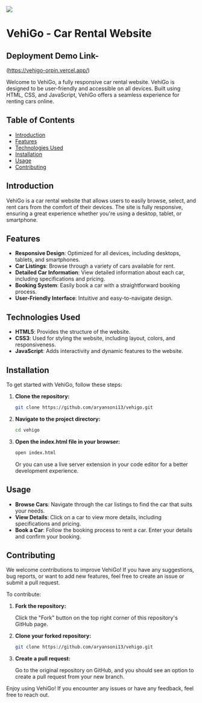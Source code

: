 
<img src="https://github.com/aryansoni13/VehiGo/blob/ffae3814d864fe195d3d8b27402dcacf4cf1210e/VehiGo%20Home/vehigo.png" />

 # VehiGo - Car Rental Website
 
## Deployment Demo Link-

(https://vehigo-orpin.vercel.app/)

Welcome to VehiGo, a fully responsive car rental website. VehiGo is designed to be user-friendly and accessible on all devices. Built using HTML, CSS, and JavaScript, VehiGo offers a seamless experience for renting cars online.

## Table of Contents

- [Introduction](#introduction)
- [Features](#features)
- [Technologies Used](#technologies-used)
- [Installation](#installation)
- [Usage](#usage)
- [Contributing](#contributing)

## Introduction

VehiGo is a car rental website that allows users to easily browse, select, and rent cars from the comfort of their devices. The site is fully responsive, ensuring a great experience whether you're using a desktop, tablet, or smartphone.

## Features

- **Responsive Design**: Optimized for all devices, including desktops, tablets, and smartphones.
- **Car Listings**: Browse through a variety of cars available for rent.
- **Detailed Car Information**: View detailed information about each car, including specifications and pricing.
- **Booking System**: Easily book a car with a straightforward booking process.
- **User-Friendly Interface**: Intuitive and easy-to-navigate design.

## Technologies Used

- **HTML5**: Provides the structure of the website.
- **CSS3**: Used for styling the website, including layout, colors, and responsiveness.
- **JavaScript**: Adds interactivity and dynamic features to the website.

## Installation

To get started with VehiGo, follow these steps:

1. **Clone the repository:**

    ```sh
    git clone https://github.com/aryansoni13/vehigo.git
    ```

2. **Navigate to the project directory:**

    ```sh
    cd vehigo
    ```

3. **Open the index.html file in your browser:**

    ```sh
    open index.html
    ```

    Or you can use a live server extension in your code editor for a better development experience.

## Usage

- **Browse Cars**: Navigate through the car listings to find the car that suits your needs.
- **View Details**: Click on a car to view more details, including specifications and pricing.
- **Book a Car**: Follow the booking process to rent a car. Enter your details and confirm your booking.

## Contributing

We welcome contributions to improve VehiGo! If you have any suggestions, bug reports, or want to add new features, feel free to create an issue or submit a pull request.

To contribute:

1. **Fork the repository:**

    Click the "Fork" button on the top right corner of this repository's GitHub page.

2. **Clone your forked repository:**

    ```sh
    git clone https://github.com/aryansoni13/vehigo.git
    ```


3. **Create a pull request:**

    Go to the original repository on GitHub, and you should see an option to create a pull request from your new branch.

Enjoy using VehiGo! If you encounter any issues or have any feedback, feel free to reach out.

